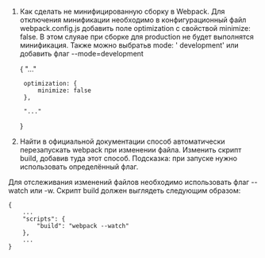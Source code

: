 1. Как сделать не минифицированную сборку в Webpack. 
    Для отключения минификации необходимо в конфигурационный файл webpack.config.js     добавить поле optimization с свойствой minimize: false. В этом слуяае при сборке    для production не будет выполнятся минификация. Также можно выбратьв  mode: '   development' или добавить флаг --mode=development
   

    {
        "..."
        
        optimization: {
            minimize: false
        },
        
        "..."
    }

2. Найти в официальной документации способ автоматически перезапускать webpack при изменении файла. Изменить скрипт build, добавив туда этот способ. Подсказка: при запуске нужно использовать определённый флаг.

Для отслеживания изменений файлов необходимо использовать флаг --watch или -w.
Скрипт build должен выглядеть следующим образом:

    {
        ...
        "scripts": {
            "build": "webpack --watch"
        },
        ...
    }

